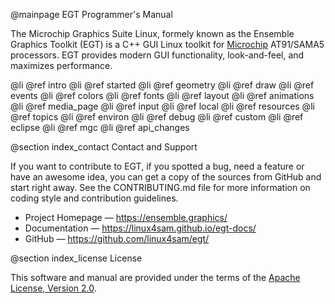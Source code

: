 @mainpage EGT Programmer's Manual

The Microchip Graphics Suite Linux, formely known as the Ensemble Graphics
Toolkit (EGT) is a C++ GUI Linux toolkit for [Microchip](http://www.microchip.com)
AT91/SAMA5 processors. EGT provides modern GUI functionality, look-and-feel,
and maximizes performance.

@li @ref intro
@li @ref started
@li @ref geometry
@li @ref draw
@li @ref events
@li @ref colors
@li @ref fonts
@li @ref layout
@li @ref animations
@li @ref media_page
@li @ref input
@li @ref local
@li @ref resources
@li @ref topics
@li @ref environ
@li @ref debug
@li @ref custom
@li @ref eclipse
@li @ref mgc
@li @ref api_changes

@section index_contact Contact and Support

If you want to contribute to EGT, if you spotted a bug, need a feature or have
an awesome idea, you can get a copy of the sources from GitHub and start right
away. See the CONTRIBUTING.md file for more information on coding style and
contribution guidelines.

- Project Homepage — https://ensemble.graphics/
- Documentation — https://linux4sam.github.io/egt-docs/
- GitHub — https://github.com/linux4sam/egt/

@section index_license License

This software and manual are provided under the terms of the
[Apache License, Version 2.0](https://www.apache.org/licenses/LICENSE-2.0).
